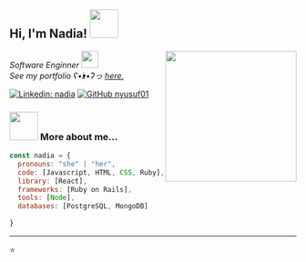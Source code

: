 <h2> Hi, I'm Nadia! <img src="https://media.giphy.com/media/mGcNjsfWAjY5AEZNw6/giphy.gif" width="50"></h2>
<img align='right' src="https://media.giphy.com/media/ieyl9zmCjO4b4t6qoY/giphy.gif" width="230">
<p><em>Software Enginner <img src="https://media.giphy.com/media/WUlplcMpOCEmTGBtBW/giphy.gif" width="30"></br>
  See my portfolio ʕ•́ᴥ•̀ʔっ  <a href="https://nadiayportfolio.netlify.app/">here.</a>
</em></p>


[![Linkedin: nadia](https://img.shields.io/badge/-nadia-blue?style=flat-square&logo=Linkedin&logoColor=white&link=https://www.linkedin.com/in/nadiayusuf1/)](https://www.linkedin.com/in/nadiayusuf1/)
[![GitHub nyusuf01](https://img.shields.io/github/followers/nyusuf01?label=follow&style=social)](https://github.com/Nyusuf01)

### <img src="https://media.giphy.com/media/VgCDAzcKvsR6OM0uWg/giphy.gif" width="50"> More about me...  

```javascript
const nadia = {
  pronouns: "she" | "her",
  code: [Javascript, HTML, CSS, Ruby],
  library: [React],
  frameworks: [Ruby on Rails],
  tools: [Node],
  databases: [PostgreSQL, MongoDB]
  
}
```


---


⭐️ 
